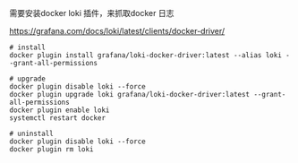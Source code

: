 需要安装docker loki 插件，来抓取docker 日志

https://grafana.com/docs/loki/latest/clients/docker-driver/

```
# install
docker plugin install grafana/loki-docker-driver:latest --alias loki --grant-all-permissions

# upgrade
docker plugin disable loki --force
docker plugin upgrade loki grafana/loki-docker-driver:latest --grant-all-permissions
docker plugin enable loki
systemctl restart docker

# uninstall
docker plugin disable loki --force
docker plugin rm loki
```
